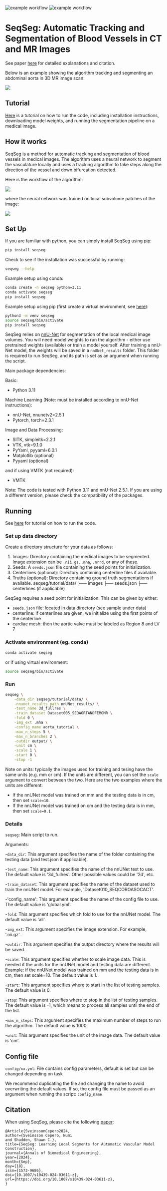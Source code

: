 ![example workflow](https://github.com/numisveinsson/SeqSeg/actions/workflows/python-app.yml/badge.svg)
![example workflow](https://github.com/numisveinsson/SeqSeg/actions/workflows/test.yml/badge.svg)

# SeqSeg: Automatic Tracking and Segmentation of Blood Vessels in CT and MR Images

See paper [here](https://rdcu.be/dU0wy) for detailed explanations and citation.

Below is an example showing the algorithm tracking and segmenting an abdominal aorta in 3D MR image scan:

![](seqseg/assets/mr_model_tracing_fast_shorter.gif)

## Tutorial
[Here](https://github.com/numisveinsson/SeqSeg/blob/main/seqseg/tutorial/tutorial.md) is a tutorial on how to run the code, including installation instructions, downloading model weights, and running the segmentation pipeline on a medical image.

## How it works
SeqSeg is a method for automatic tracking and segmentation of blood vessels in medical images. The algorithm uses a neural network to segment the vasculature locally and uses a tracking algorithm to take steps along the direction of the vessel and down bifurcation detected.

Here is the workflow of the algorithm:

![](seqseg/assets/seqseg.png)

where the neural network was trained on local subvolume patches of the image:

![](seqseg/assets/seqseg_training.png)

## Set Up
If you are familiar with python, you can simply install SeqSeg using pip:
```bash
pip install seqseg
```
Check to see if the installation was successful by running:
```bash
seqseg --help
```

Example setup using conda:
```bash
conda create -n seqseg python=3.11
conda activate seqseg
pip install seqseg

```
Example setup using pip (first create a virtual environment, see [here](https://packaging.python.org/en/latest/guides/installing-using-pip-and-virtual-environments/)):
```bash
python3 -m venv seqseg
source seqseg/bin/activate
pip install seqseg
```

SeqSeg relies on [nnU-Net](https://github.com/MIC-DKFZ/nnUNet) for segmentation of the local medical image volumes. You will need model weights to run the algorithm - either use pretrained weights (available) or train a model yourself. After training a nnU-Net model, the weights will be saved in a `nnUNet_results` folder. This folder is required to run SeqSeg, and its path is set as an argument when running the script.

Main package dependencies:

Basic:
- Python 3.11

Machine Learning (Note: must be installed according to nnU-Net instructions):
- nnU-Net, nnunetv2=2.5.1
- Pytorch, torch=2.3.1

Image and Data Processing:
- SITK, simpleitk=2.2.1
- VTK, vtk=9.1.0
- PyYaml, pyyaml=6.0.1
- Matplotlib (optional)
- Pyyaml (optional)

and if using VMTK (not required):
- VMTK

Note: The code is tested with Python 3.11 and nnU-Net 2.5.1. If you are using a different version, please check the compatibility of the packages.

## Running

See [here](https://github.com/numisveinsson/SeqSeg/blob/main/seqseg/tutorial/tutorial.md) for tutorial on how to run the code.

### Set up data directory
Create a directory structure for your data as follows:

1. Images: Directory containing the medical images to be segmented. Image extension can be `.nii.gz`, `.mha`, `.nrrd`, or any of [these](https://simpleitk.readthedocs.io/en/master/IO.html).
2. Seeds: A `seeds.json` file containing the seed points for initialization.
3. Centerlines (optional): Directory containing centerline files if available.
4. Truths (optional): Directory containing ground truth segmentations if available.
seqseg/tutorial/data/
    ├── images
    ├── seeds.json
    ├── centerlines (if applicable)

SeqSeg requires a seed point for initialization. This can be given by either:
- `seeds.json` file: located in data directory (see sample under data)
- centerline: if centerlines are given, we initialize using the first points of the centerline
- cardiac mesh: then the aortic valve must be labeled as Region 8 and LV 7

### Activate environment (eg. conda)
```bash
conda activate seqseg
```
or if using virtual environment:
```bash
source seqseg/bin/activate
```

### Run
```bash
seqseg \
    -data_dir seqseg/tutorial/data/ \
    -nnunet_results_path nnUNet_results/ \
    -test_name 3d_fullres \
    -train_dataset Dataset005_SEQAORTANDFEMOMR \
    -fold 0 \
    -img_ext .mha \
    -config_name aorta_tutorial \
    -max_n_steps 5 \
    -max_n_branches 2 \
    -outdir output/ \
    -unit cm \
    -scale 1 \
    -start 0 \
    -stop -1
```

Note on units: typically the images used for training and tesing have the same units (e.g. mm or cm). If the units are different, you can set the `scale` argument to convert between the two. Here are the two examples where the units are different:
- If the nnUNet model was trained on mm and the testing data is in cm, then set `scale=10`.
- If the nnUNet model was trained on cm and the testing data is in mm, then set `scale=0.1`.

### Details

`seqseg`: Main script to run.

Arguments:

-`data_dir`: This argument specifies the name of the folder containing the testing data (and test.json if applicable).

-`test_name`: This argument specifies the name of the nnUNet test to use. The default value is '3d_fullres'. Other possible values could be '2d', etc.

-`train_dataset`: This argument specifies the name of the dataset used to train the nnUNet model. For example, 'Dataset010_SEQCOROASOCACT'.

-'config_name': This argument specifies the name of the config file to use. The default value is 'global.yml'.

-`fold`: This argument specifies which fold to use for the nnUNet model. The default value is 'all'.

-`img_ext`: This argument specifies the image extension. For example, '.nii.gz'.

-`outdir`: This argument specifies the output directory where the results will be saved.

-`scale`: This argument specifies whether to scale image data. This is needed if the units for the nnUNet model and testing data are different. Example: if the nnUNet model was trained on mm and the testing data is in cm, then set scale=10. The default value is 1.

-`start`: This argument specifies where to start in the list of testing samples. The default value is 0.

-`stop`: This argument specifies where to stop in the list of testing samples. The default value is -1, which means to process all samples until the end of the list.

-`max_n_steps`: This argument specifies the maximum number of steps to run the algorithm. The default value is 1000.

-`unit`: This argument specifies the unit of the image data. The default value is 'cm'.

## Config file
`config/xx.yml`: File contains config parameters, default is set but can be changed depending on task

We recommend duplicating the file and changing the name to avoid overwriting the default values.
If so, the config file must be passed as an argument when running the script: `config_name`

## Citation
When using SeqSeg, please cite the following [paper](https://rdcu.be/dU0wy):
    
```
@Article{SveinssonCepero2024,
author={Sveinsson Cepero, Numi
and Shadden, Shawn C.},
title={SeqSeg: Learning Local Segments for Automatic Vascular Model Construction},
journal={Annals of Biomedical Engineering},
year={2024},
month={Sep},
day={18},
issn={1573-9686},
doi={10.1007/s10439-024-03611-z},
url={https://doi.org/10.1007/s10439-024-03611-z},
}
```
